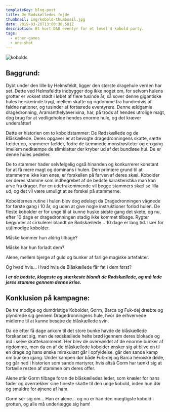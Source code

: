 ```yaml
---
templateKey: blog-post
title: De Rødskælledes fejde
thumbnail: img/kobold-thumbnail.jpg
date: 2019-03-20T13:00:38.581Z
description: Et kort D&D eventyr for et level 4 kobold party.
tags:
  - other-games
  - one-shot
---
```

![kobolds](/img/kobolds.jpg)

## Baggrund:

Dybt under den lille by Helmsfeldt, ligger den største dragehule verden har set. Dette ved Helmsfeldts indbygger dog ikke noget om, for selvom hulens grotter er vokset stødt i løbet af flere tusinde år, så sover denne gigantiske hules herskerinde trygt, mellem skatte og rigdomme fra hundredvis af faldne nationer, og tusinder af fortærede eventyrere. Denne ældgamle dragedronning, Aramanthelyaverixina, har, på trods af hendes utrolige magt, dog brug for at vedligeholde hendes enorme hule, og det kræver undersåtter!

Dette er historien om to koboldstammer: De Rødskællede og de Blåskællede. Deres opgaver er at bevogte dragedronningens skatte, sætte fælder op, rearmerer fælder, fodre de tæmmede monstrøsiteter og en gang imellem nedkæmpe de slimklatter der kryber ud af det bundløse hul. De er denne hules pedeller.

De to stammer hader selvfølgelig også hinanden og konkurrerer konstant for at få mere magt og dominans i hulen. Den primære grund til at stammerne ikke kan enes, er forskellen på farven af deres skæl. Kobolder ser deres stamme som indbegrebet af de bedste karakteristika man kan arve fra drager. For en udefrakommende vil begge stammers skæl se lilla ud, og det vil være umuligt at se forskel på stammerne.

Koboldernes rutine i hulen blev dog ødelagt da Dragedronningen vågnede for første gang i 10 år, og uden at give nogle instruktioner forlod hulen. De fleste kobolder er for unge til at kunne huske sidste gang det skete, og nu, efter 10 dage er dragedronningen stadig ikke kommet tilbage. Rygter begynder at cirkulerer blandt de Rødskællede… 10 dage er lang tid. Især for utålmodige kobolder.

Måske kommer hun aldrig tilbage?

Måske har hun forladt dem?

Alene, mellem bjerge af guld og bunker af farlige magiske artefakter.

Og hvad hvis… Hvad hvis de Blåskællede får fat i dem først?

_**I er de bedste, klogeste og stærkeste blandt de Rødskællede, og må lede jeres stamme gennem denne krise.**_

## Konklusion på kampagne:
De tre modige og dumdristige Kobolder, Gorm, Barca og Fuk-dej dræbte og plyndrede sig gennem Dragedronningens hule, hvor de erhvervede midlerne til at kunne besejre de blåskællede svin.

Da de efter få dage ankom til det store bunke havde de blåskællede forskanset sig, men de rødskællede helte brød igennem deres blokade og ind i selve skattekammeret. Her blev de overvældet af de enorme bunker af rigdomme, men da en af de blåskællede kobolder ønsker sig at blive en til en drage og hans ønske mirakuløst går i opfyldelse, går den sande kamp om bunken igang. Under kampen dør både Fuk-dej og Barca heroiske døde, og går ned i historien som sande martyrer, hvis altså Gorm har tænkt sig at fortælle resten af stammen om deres offer.

Alene står Gorm tilbage foran de blåskælledes leder, som knæler for hans føder og overrækker sine fineste skatte til den unge kobold, inden hun dør og smuldre for øjnene af ham.

Gorm ser sig om... Han er alene... og nu er han den mægtigste kobold i grotten, og alle må underlægge sig ham!
